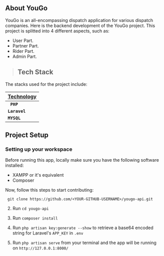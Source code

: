 

## About YouGo 

YouGo is an all-encompassing dispatch application for various dispatch companies. 
Here is the backend development of the YouGo project. This project is splitted into 4 different aspects, such as:

- User Part.
- Partner Part.
- Rider Part.
- Admin Part.


> ## Tech Stack
The stacks used for the project include:

| <b><u>Technology</u></b> | 
| :---         | 
| **` PHP`** | 
| **`Laravel`** | 
| **`MYSQL`** | 


## Project Setup

### Setting up your workspace

Before running this app, locally make sure you have the following software installed:

-   XAMPP or it's equivalent
-   Composer

Now, follow this steps to start contributing:

```
 git clone https://github.com/<YOUR-GITHUB-USERNAME>/yougo-api.git
```

2. Run `cd yougo-api`

3. Run `composer install`

4. Run `php artisan key:generate --show` to retrieve a base64 encoded string for Laravel's `APP_KEY` in `.env`

5. Run `php artisan serve` from your terminal and the app will be running on `http://127.0.0.1:8000/`
